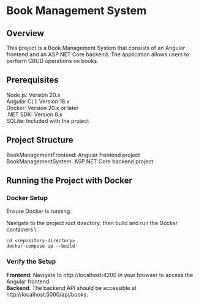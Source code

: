 # Book Management System
## Overview
This project is a Book Management System that consists of an Angular frontend and an ASP.NET Core backend. The application allows users to perform CRUD operations on books.

## Prerequisites
Node.js: Version 20.x\
Angular CLI: Version 18.x\
Docker: Version 20.x or later\
.NET SDK: Version 8.x\
SQLite: Included with the project

## Project Structure
BookManagementFrontend: Angular frontend project\
BookManagementSystem: ASP.NET Core backend project

## Running the Project with Docker
### Docker Setup
Ensure Docker is running.

Navigate to the project root directory, then build and run the Docker containers:\
```
cd <repository-directory>
docker-compose up --build
```

### Verify the Setup
**Frontend**: Navigate to http://localhost:4200 in your browser to access the Angular frontend.\
**Backend**: The backend API should be accessible at http://localhost:5000/api/books.
